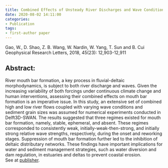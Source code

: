 ```yaml
---
title: Combined Effects of Unsteady River Discharges and Wave Conditions on River Mouth Bar Morphodynamics
date: 2020-08-02 14:11:00
categories:
- Publication
tags:
- first-author paper
---
```

<p> Gao, W., D. Shao, Z. B. Wang, W. Nardin, W. Yang, T. Sun and B. Cui <br/> Geophysical Research Letters, 2018, 45(23): 12,903-12,911 </p>

## Abstract:
River mouth bar formation, a key process in fluvial-deltaic morphodynamics, is subject to both river discharge and waves. Given the increasing variability of both forcings under continuous climate change and human interventions, assessing their combined effects on mouth bar formation is an imperative issue. In this study, an extensive set of combined high and low river flows coupled with varying wave conditions and sediment grain sizes was assumed for numerical experiments conducted in Delft3D-SWAN. The results suggested that three regimes existed for mouth bar formation, namely, stable, ephemeral, and absent. These regimes corresponded to consistently weak, initially-weak-then-strong, and initially strong relative wave strengths, respectively, during the onset and reworking stages. Suppression of mouth bar formation further led to the inhibition of deltaic distributary networks. These findings have important implications for water and sediment management strategies, such as water diversion and dam regulation, in estuaries and deltas to prevent coastal erosion. <br/>
See at [publisher](https://doi.org/10.1029/2018GL080447).
